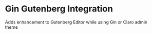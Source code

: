 # Gin Gutenberg Integration

Adds enhancement to Gutenberg Editor while using Gin or Claro admin theme
